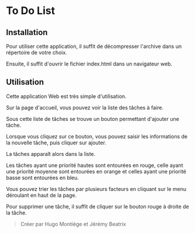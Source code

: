 # To Do List

## Installation

Pour utiliser cette application, il suffit de décompresser l'archive dans un répertoire de votre choix.

Ensuite, il suffit d'ouvrir le fichier index.html dans un navigateur web.

## Utilisation

Cette application Web est très simple d'utilisation.

Sur la page d'accueil, vous pouvez voir la liste des tâches à faire.

Sous cette liste de tâches se trouve un bouton permettant d'ajouter une tâche.

Lorsque vous cliquez sur ce bouton, vous pouvez saisir les informations de la nouvelle tâche, puis cliquer sur ajouter.

La tâches apparaît alors dans la liste.

Les tâches ayant une priorité hautes sont entourées en rouge, celle ayant une priorité moyenne sont entourées en orange
et celles ayant une priorité basse sont entourées en bleu.

Vous pouvez trier les tâches par plusieurs facteurs en cliquant sur le menu déroulant en haut de la page.

Pour supprimer une tâche, il suffit de cliquer sur le bouton rouge à droite de la tâche.

> Créer par Hugo Montiège et Jérémy Beatrix
